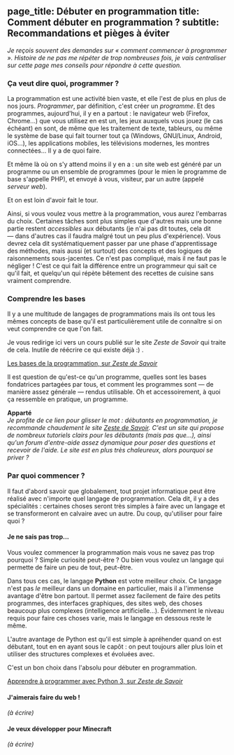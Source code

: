 page_title: Débuter en programmation
title: Comment débuter en programmation ?
subtitle: Recommandations et pièges à éviter
---

*Je reçois souvent des demandes sur « comment commencer à programmer ». Histoire de ne pas me répéter de trop nombreuses fois, je vais centraliser sur cette page mes conseils pour répondre à cette question.*

### Ça veut dire quoi, programmer ?

La programmation est une activité bien vaste, et elle l'est de plus en plus de nos jours. *Programmer*, par définition, c'est créer un *programme*. Et des programmes, aujourd'hui, il y en a partout : le navigateur web (Firefox, Chrome...) que vous utilisez en est un, les jeux auxquels vous jouez (le cas échéant) en sont, de même que les traitement de texte, tableurs, ou même le système de base qui fait tourner tout ça (Windows, GNU/Linux, Android, iOS...), les applications mobiles, les télévisions modernes, les montres connectées... Il y a de quoi faire.

Et même là où on s'y attend moins il y en a : un site web est généré par un programme ou un ensemble de programmes (pour le mien le programme de base s'appelle PHP), et envoyé à vous, visiteur, par un autre (appelé *serveur web*).

Et on est loin d'avoir fait le tour.


Ainsi, si vous voulez vous mettre à la programmation, vous aurez l'embarras du choix. Certaines tâches sont plus simples que d'autres mais une bonne partie restent *accessibles* aux débutants (je n'ai pas dit toutes, cela dit — dans d'autres cas il faudra malgré tout un peu plus d'expérience). Vous devrez cela dit systématiquement passer par une phase d'apprentissage des méthodes, mais aussi (et surtout) des concepts et des logiques de raisonnements sous-jacentes. Ce n'est pas compliqué, mais il ne faut pas le négliger ! C'est ce qui fait la différence entre un programmeur qui sait ce qu'il fait, et quelqu'un qui répète bêtement des recettes de cuisine sans vraiment comprendre.


### Comprendre les bases

Il y a une multitude de langages de programmations mais ils ont tous les mêmes concepts de base qu'il est particulièrement utile de connaître si on veut comprendre ce que l'on fait.

Je vous redirige ici vers un cours publié sur le site *Zeste de Savoir* qui traite de cela. Inutile de réécrire ce qui existe déjà :) .

<div class="text-center"><a href="https://zestedesavoir.com/tutoriels/531/les-bases-de-la-programmation/" class="btn btn-primary">Les bases de la programmation, sur <em>Zeste de Savoir</em></a></div>

Il est question de qu'est-ce qu'un programme, quelles sont les bases fondatrices partagées par tous, et comment les programmes sont — de manière assez générale — rendus utilisable. Oh et accessoirement, à quoi ça ressemble en pratique, un programme.

**Apparté**  
*Je profite de ce lien pour glisser le mot : débutants en programmation, je recommande chaudement le site [Zeste de Savoir](https://zestedesavoir.com). C'est un site qui propose de nombreux tutoriels clairs pour les débutants (mais pas que...), ainsi qu'un forum d'entre-aide assez dynamique pour poser des questions et recevoir de l'aide. Le site est en plus très chaleureux, alors pourquoi se priver ?*


### Par quoi commencer ?

Il faut d'abord savoir que globalement, tout projet informatique peut être réalisé avec n'importe quel langage de programmation. Cela dit, il y a des spécialités : certaines choses seront très simples à faire avec un langage et se transformeront en calvaire avec un autre. Du coup, qu'utiliser pour faire quoi ?

#### Je ne sais pas trop...

Vous voulez commencer la programmation mais vous ne savez pas trop pourquoi ? Simple curiosité peut-être ? Ou bien vous voulez un langage qui permette de faire un peu de tout, peut-être.

Dans tous ces cas, le langage **Python** est votre meilleur choix. Ce langage n'est pas *le* meilleur dans un domaine en particulier, mais il a l'immense avantage d'être bon partout. Il permet assez facilement de faire des petits programmes, des interfaces graphiques, des sites web, des choses beaucoup plus complexes (intelligence artificielle...). Évidemment le niveau requis pour faire ces choses varie, mais le langage en dessous reste le même.

L'autre avantage de Python est qu'il est simple à apréhender quand on est débutant, tout en en ayant sous le capôt : on peut toujours aller plus loin et utiliser des structures complexes et évoluées avec.

C'est un bon choix dans l'absolu pour débuter en programmation.

<div class="text-center"><a href="https://zestedesavoir.com/tutoriels/799/apprendre-a-programmer-avec-python-3/" class="btn btn-primary">Apprendre à programmer avec Python 3, sur <em>Zeste de Savoir</em></a></div>

#### J'aimerais faire du web !

*(à écrire)*

#### Je veux développer pour Minecraft

*(à écrire)*

